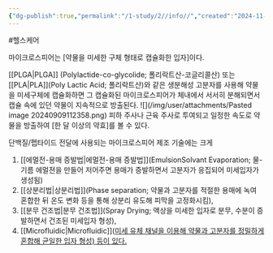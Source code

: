 ```yaml
---
{"dg-publish":true,"permalink":"/1-study/2//info//","created":"2024-11-20T21:02:29.822+09:00","updated":"2025-06-03T20:07:22.179+09:00"}
---
```


#헬스케어 

마이크로스피어는 [약물을 미세한 구체 형태로 캡슐화한 입자]이다. 

[[PLGA\|PLGA]] (Polylactide-co-glycolide; 폴리락트산-코글리콜산) 또는 [[PLA\|PLA]](Poly Lactic Acid; 폴리락트산)와 같은 생분해성 고분자를 사용해 약물을 미세구체에 캡슐화하면 그 캡슐화된 마이크로스피어가 체내에서 서서히 분해되면서 캡슐 속에 있던 약물이 지속적으로 방출된다. 
![](/img/user/attachments/Pasted image 20240909112358.png)
피하 주사나 근육 주사로 투여되고 일정한 속도로 약물을 방출하여 [한 달 이상의 약효]를 볼 수 있다. 

단백질/펩타이드 전달에 사용되는 마이크로스피어 제조 기술에는 크게 
1) [[에멀전-용매 증발법\|에멀전-용매 증발법]](EmulsionSolvant Evaporation; 물-기름 에멀젼을 만들어 저어주면 용매가 증발하면서 고분자가 응집되어 미세입자가 생성됨)
2) [[상분리법\|상분리법]](Phase separation; 약물과 고분자를 적절한 용매에 녹여 혼합한 뒤 온도 변화 등을 통해 상분리 유도해 피막을 고정화시킴), 
3) [[분무 건조법\|분무 건조법]](Spray Drying; 액상을 미세한 입자로 분무, 수분이 증발하면서 건조된 미세입자 형성), 
4) [[Microfluidic\|Microfluidic]]([미세 유체 채널을 이용해 약물과 고분자를 정밀하게 혼합해 균일한 입자 형성) 등이 있다.](9.9_모두가%20기다린%20마법의%20약.pdf#page=28&selection=112,0,357,1&color=yellow)